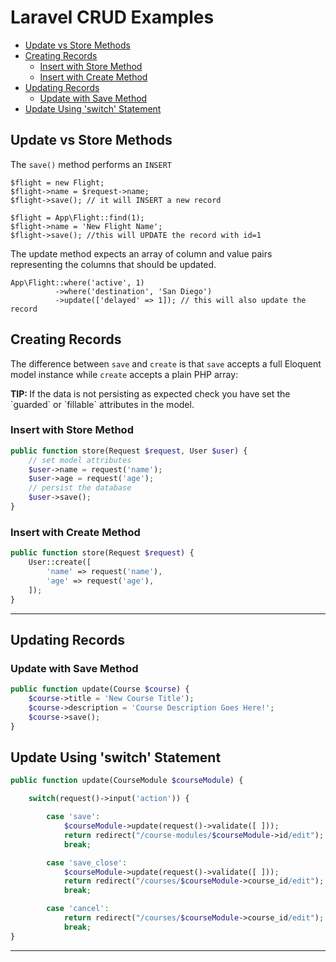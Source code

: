 # Laravel CRUD Examples

<!-- TOC -->

- [Update vs Store Methods](#update-vs-store-methods)
- [Creating Records](#creating-records)
    - [Insert with Store Method](#insert-with-store-method)
    - [Insert with Create Method](#insert-with-create-method)
- [Updating Records](#updating-records)
    - [Update with Save Method](#update-with-save-method)
- [Update Using 'switch' Statement](#update-using-switch-statement)

<!-- /TOC -->

<a id="markdown-update-vs-store-methods" name="update-vs-store-methods"></a>

## Update vs Store Methods

The `save()` method performs an `INSERT`

    $flight = new Flight;
    $flight->name = $request->name;
    $flight->save(); // it will INSERT a new record

    $flight = App\Flight::find(1);
    $flight->name = 'New Flight Name';
    $flight->save(); //this will UPDATE the record with id=1

The update method expects an array of column and value pairs representing the columns that should be updated.

    App\Flight::where('active', 1)
              ->where('destination', 'San Diego')
              ->update(['delayed' => 1]); // this will also update the record

<a id="markdown-creating-records" name="creating-records"></a>

## Creating Records

The difference between `save` and `create` is that `save` accepts a full Eloquent model instance while `create` accepts a plain PHP array:

<div class="bx warning-light"><strong>TIP: </strong>If the data is not persisting as expected check you have set the `guarded` or `fillable` attributes in the model.</div>

<a id="markdown-insert-with-store-method" name="insert-with-store-method"></a>

### Insert with Store Method

```php
public function store(Request $request, User $user) {
    // set model attributes
    $user->name = request('name');
    $user->age = request('age');
    // persist the database
    $user->save();
}
```

<a id="markdown-insert-with-create-method" name="insert-with-create-method"></a>

### Insert with Create Method


```php
public function store(Request $request) {
    User::create([
        'name' => request('name'),
        'age' => request('age'),
    ]);
}
```

---

<a id="markdown-updating-records" name="updating-records"></a>

## Updating Records

<a id="markdown-update-with-save-method" name="update-with-save-method"></a>

### Update with Save Method

```php
public function update(Course $course) {
    $course->title = 'New Course Title');
    $course->description = 'Course Description Goes Here!';
    $course->save();
}
```


<a id="markdown-update-using-switch-statement" name="update-using-switch-statement"></a>

## Update Using 'switch' Statement

```php
public function update(CourseModule $courseModule) {

    switch(request()->input('action')) {

        case 'save':
            $courseModule->update(request()->validate([ ]));
            return redirect("/course-modules/$courseModule->id/edit");
            break;

        case 'save_close':
            $courseModule->update(request()->validate([ ]));
            return redirect("/courses/$courseModule->course_id/edit");
            break;

        case 'cancel':
            return redirect("/courses/$courseModule->course_id/edit");
            break;
}

```

---
